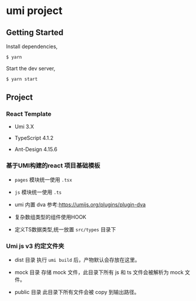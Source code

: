 # umi project

## Getting Started

Install dependencies,

```bash
$ yarn
```

Start the dev server,

```bash
$ yarn start
```
## Project

### React Template

*   Umi 3.X

*   TypeScript 4.1.2

*   Ant-Design 4.15.6


### 基于UMI构建的react 项目基础模板

*   `pages` 模块统一使用  `.tsx`

*   `js` 模块统一使用 `.ts`

*   umi 内置 dva 参考:https://umijs.org/plugins/plugin-dva

*   复杂数组类型的组件使用HOOK

*   定义TS数据类型,统一放置 `src/types` 目录下

### Umi js v3 约定文件夹
- dist 目录
执行 `umi build` 后，产物默认会存放在这里。

- mock 目录
存储 mock 文件，此目录下所有 js 和 ts 文件会被解析为 mock 文件。

- public 目录
此目录下所有文件会被 copy 到输出路径。


